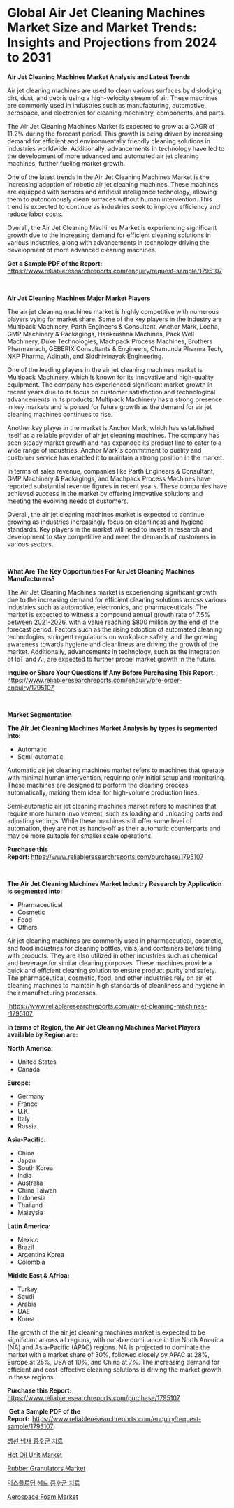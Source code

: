 <p><h1>Global Air Jet Cleaning Machines Market Size and Market Trends: Insights and Projections from 2024 to 2031</h1></p><p><strong>Air Jet Cleaning Machines Market Analysis and Latest Trends</strong></p>
<p><p>Air jet cleaning machines are used to clean various surfaces by dislodging dirt, dust, and debris using a high-velocity stream of air. These machines are commonly used in industries such as manufacturing, automotive, aerospace, and electronics for cleaning machinery, components, and parts.</p><p>The Air Jet Cleaning Machines Market is expected to grow at a CAGR of 11.2% during the forecast period. This growth is being driven by increasing demand for efficient and environmentally friendly cleaning solutions in industries worldwide. Additionally, advancements in technology have led to the development of more advanced and automated air jet cleaning machines, further fueling market growth.</p><p>One of the latest trends in the Air Jet Cleaning Machines Market is the increasing adoption of robotic air jet cleaning machines. These machines are equipped with sensors and artificial intelligence technology, allowing them to autonomously clean surfaces without human intervention. This trend is expected to continue as industries seek to improve efficiency and reduce labor costs.</p><p>Overall, the Air Jet Cleaning Machines Market is experiencing significant growth due to the increasing demand for efficient cleaning solutions in various industries, along with advancements in technology driving the development of more advanced cleaning machines.</p></p>
<p><strong>Get a Sample PDF of the Report:&nbsp;</strong> <a href="https://www.reliableresearchreports.com/enquiry/request-sample/1795107">https://www.reliableresearchreports.com/enquiry/request-sample/1795107</a></p>
<p>&nbsp;</p>
<p><strong>Air Jet Cleaning Machines Major Market Players</strong></p>
<p><p>The air jet cleaning machines market is highly competitive with numerous players vying for market share. Some of the key players in the industry are Multipack Machinery, Parth Engineers & Consultant, Anchor Mark, Lodha, GMP Machinery & Packagings, Harikrushna Machines, Pack Well Machinery, Duke Technologies, Machpack Process Machines, Brothers Pharmamach, GEBERIX Consultants & Engineers, Chamunda Pharma Tech, NKP Pharma, Adinath, and Siddhivinayak Engineering.</p><p>One of the leading players in the air jet cleaning machines market is Multipack Machinery, which is known for its innovative and high-quality equipment. The company has experienced significant market growth in recent years due to its focus on customer satisfaction and technological advancements in its products. Multipack Machinery has a strong presence in key markets and is poised for future growth as the demand for air jet cleaning machines continues to rise.</p><p>Another key player in the market is Anchor Mark, which has established itself as a reliable provider of air jet cleaning machines. The company has seen steady market growth and has expanded its product line to cater to a wide range of industries. Anchor Mark's commitment to quality and customer service has enabled it to maintain a strong position in the market.</p><p>In terms of sales revenue, companies like Parth Engineers & Consultant, GMP Machinery & Packagings, and Machpack Process Machines have reported substantial revenue figures in recent years. These companies have achieved success in the market by offering innovative solutions and meeting the evolving needs of customers.</p><p>Overall, the air jet cleaning machines market is expected to continue growing as industries increasingly focus on cleanliness and hygiene standards. Key players in the market will need to invest in research and development to stay competitive and meet the demands of customers in various sectors.</p></p>
<p>&nbsp;</p>
<p><strong>What Are The Key Opportunities For Air Jet Cleaning Machines Manufacturers?</strong></p>
<p><p>The Air Jet Cleaning Machines market is experiencing significant growth due to the increasing demand for efficient cleaning solutions across various industries such as automotive, electronics, and pharmaceuticals. The market is expected to witness a compound annual growth rate of 7.5% between 2021-2026, with a value reaching $800 million by the end of the forecast period. Factors such as the rising adoption of automated cleaning technologies, stringent regulations on workplace safety, and the growing awareness towards hygiene and cleanliness are driving the growth of the market. Additionally, advancements in technology, such as the integration of IoT and AI, are expected to further propel market growth in the future.</p></p>
<p><strong>Inquire or Share Your Questions If Any Before Purchasing This Report:</strong> <a href="https://www.reliableresearchreports.com/enquiry/pre-order-enquiry/1795107">https://www.reliableresearchreports.com/enquiry/pre-order-enquiry/1795107</a></p>
<p>&nbsp;</p>
<p><strong>Market Segmentation</strong></p>
<p><strong>The Air Jet Cleaning Machines Market Analysis by types is segmented into:</strong></p>
<p><ul><li>Automatic</li><li>Semi-automatic</li></ul></p>
<p><p>Automatic air jet cleaning machines market refers to machines that operate with minimal human intervention, requiring only initial setup and monitoring. These machines are designed to perform the cleaning process automatically, making them ideal for high-volume production lines.</p><p>Semi-automatic air jet cleaning machines market refers to machines that require more human involvement, such as loading and unloading parts and adjusting settings. While these machines still offer some level of automation, they are not as hands-off as their automatic counterparts and may be more suitable for smaller scale operations.</p></p>
<p><strong>Purchase this Report:&nbsp;</strong><a href="https://www.reliableresearchreports.com/purchase/1795107">https://www.reliableresearchreports.com/purchase/1795107</a></p>
<p>&nbsp;</p>
<p><strong>The Air Jet Cleaning Machines Market Industry Research by Application is segmented into:</strong></p>
<p><ul><li>Pharmaceutical</li><li>Cosmetic</li><li>Food</li><li>Others</li></ul></p>
<p><p>Air jet cleaning machines are commonly used in pharmaceutical, cosmetic, and food industries for cleaning bottles, vials, and containers before filling with products. They are also utilized in other industries such as chemical and beverage for similar cleaning purposes. These machines provide a quick and efficient cleaning solution to ensure product purity and safety. The pharmaceutical, cosmetic, food, and other industries rely on air jet cleaning machines to maintain high standards of cleanliness and hygiene in their manufacturing processes.</p></p>
<p><a href="https://www.reliableresearchreports.com/air-jet-cleaning-machines-r1795107">&nbsp;https://www.reliableresearchreports.com/air-jet-cleaning-machines-r1795107</a></p>
<p><strong>In terms of Region, the Air Jet Cleaning Machines Market Players available by Region are:</strong></p>
<p>
    <p> <strong> North America: </strong>
        <ul>
            <li>United States</li>
            <li>Canada</li>
        </ul>
        </p> 
    <p> <strong> Europe: </strong>
        <ul>
            <li>Germany</li>
            <li>France</li>
            <li>U.K.</li>
            <li>Italy</li>
            <li>Russia</li>
        </ul>
        </p> 
    <p> <strong> Asia-Pacific: </strong>
        <ul>
            <li>China</li>
            <li>Japan</li>
            <li>South Korea</li>
            <li>India</li>
            <li>Australia</li>
            <li>China Taiwan</li>
            <li>Indonesia</li>
            <li>Thailand</li>
            <li>Malaysia</li>
        </ul>
        </p> 
    <p> <strong> Latin America: </strong>
        <ul>
            <li>Mexico</li>
            <li>Brazil</li>
            <li>Argentina Korea</li>
            <li>Colombia</li>
        </ul>
        </p> 
    <p> <strong> Middle East & Africa: </strong>
        <ul>
            <li>Turkey</li>
            <li>Saudi</li>
            <li>Arabia</li>
            <li>UAE</li>
            <li>Korea</li>
        </ul>
    </p>
    </p>
<p><p>The growth of the air jet cleaning machines market is expected to be significant across all regions, with notable dominance in the North America (NA) and Asia-Pacific (APAC) regions. NA is projected to dominate the market with a market share of 30%, followed closely by APAC at 28%, Europe at 25%, USA at 10%, and China at 7%. The increasing demand for efficient and cost-effective cleaning solutions is driving the market growth in these regions.</p></p>
<p><strong>Purchase this Report: </strong><a href="https://www.reliableresearchreports.com/purchase/1795107">https://www.reliableresearchreports.com/purchase/1795107</a></p>
<p>&nbsp;<strong>Get a Sample PDF of the Report:&nbsp;&nbsp;</strong><a href="https://www.reliableresearchreports.com/enquiry/request-sample/1795107">https://www.reliableresearchreports.com/enquiry/request-sample/1795107</a></p>
<p><strong></strong></p>
<p><p><a href="https://github.com/nuekbpymrrz5/Market-Research-Report-List-1/blob/main/366425829356.md">생선 냄새 증후군 치료</a></p><p><a href="https://github.com/jerrycopelandthomaswsqd8q/Market-Research-Report-List-2/blob/main/hot-oil-unit-market.md">Hot Oil Unit Market</a></p><p><a href="https://github.com/yoshih12/Market-Research-Report-List-3/blob/main/rubber-granulators-market.md">Rubber Granulators Market</a></p><p><a href="https://github.com/BrettWeberrt8767765/Market-Research-Report-List-1/blob/main/898924129357.md">익스플로딩 헤드 증후군 치료</a></p><p><a href="https://issuu.com/reportprime-2/docs/aerospace-foam-market-size-2030.pptx">Aerospace Foam Market</a></p></p>
